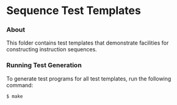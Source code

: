 Sequence Test Templates
=======================

### About

This folder contains test templates that demonstrate facilities for constructing
instruction sequences.

### Running Test Generation

To generate test programs for all test templates, run the following command:

```
$ make
```
